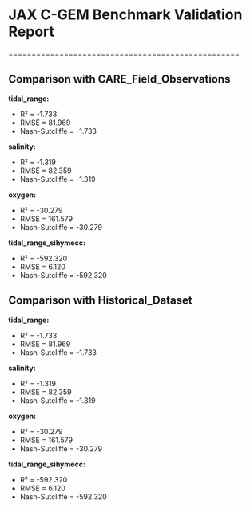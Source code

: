 # JAX C-GEM Benchmark Validation Report
==================================================

## Comparison with CARE_Field_Observations

**tidal_range:**
- R² = -1.733
- RMSE = 81.969
- Nash-Sutcliffe = -1.733

**salinity:**
- R² = -1.319
- RMSE = 82.359
- Nash-Sutcliffe = -1.319

**oxygen:**
- R² = -30.279
- RMSE = 161.579
- Nash-Sutcliffe = -30.279

**tidal_range_sihymecc:**
- R² = -592.320
- RMSE = 6.120
- Nash-Sutcliffe = -592.320

## Comparison with Historical_Dataset

**tidal_range:**
- R² = -1.733
- RMSE = 81.969
- Nash-Sutcliffe = -1.733

**salinity:**
- R² = -1.319
- RMSE = 82.359
- Nash-Sutcliffe = -1.319

**oxygen:**
- R² = -30.279
- RMSE = 161.579
- Nash-Sutcliffe = -30.279

**tidal_range_sihymecc:**
- R² = -592.320
- RMSE = 6.120
- Nash-Sutcliffe = -592.320

